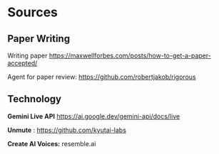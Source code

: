 # Sources

## Paper Writing

Writing paper https://maxwellforbes.com/posts/how-to-get-a-paper-accepted/

Agent for paper review: https://github.com/robertjakob/rigorous

## Technology

**Gemini Live API** https://ai.google.dev/gemini-api/docs/live

**Unmute** : https://github.com/kyutai-labs

**Create AI Voices:** resemble.ai